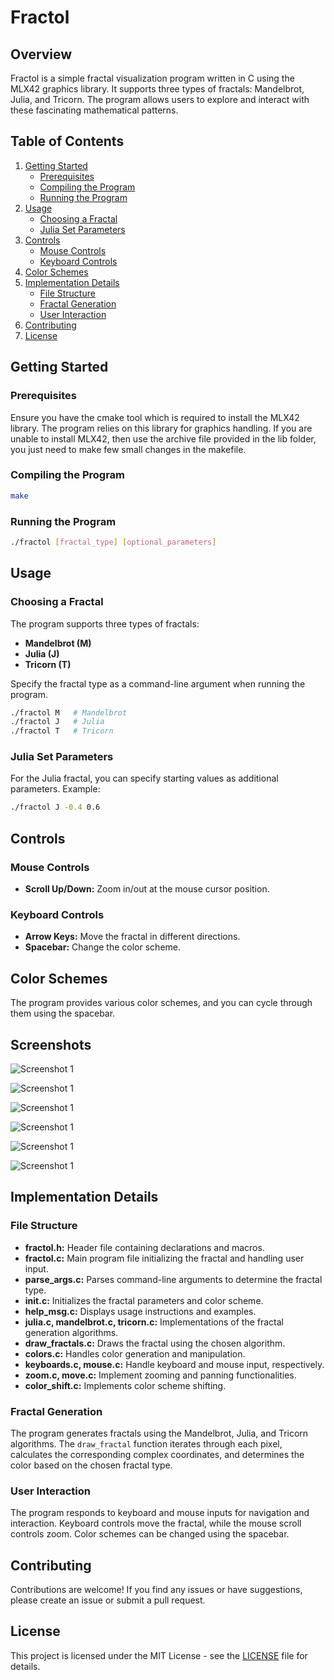 # Fractol

## Overview

Fractol is a simple fractal visualization program written in C using the MLX42 graphics library. It supports three types of fractals: Mandelbrot, Julia, and Tricorn. The program allows users to explore and interact with these fascinating mathematical patterns.

## Table of Contents

1. [Getting Started](#getting-started)
   - [Prerequisites](#prerequisites)
   - [Compiling the Program](#compiling-the-program)
   - [Running the Program](#running-the-program)
2. [Usage](#usage)
   - [Choosing a Fractal](#choosing-a-fractal)
   - [Julia Set Parameters](#julia-set-parameters)
3. [Controls](#controls)
   - [Mouse Controls](#mouse-controls)
   - [Keyboard Controls](#keyboard-controls)
4. [Color Schemes](#color-schemes)
5. [Implementation Details](#implementation-details)
   - [File Structure](#file-structure)
   - [Fractal Generation](#fractal-generation)
   - [User Interaction](#user-interaction)
6. [Contributing](#contributing)
7. [License](#license)

## Getting Started

### Prerequisites

Ensure you have the cmake tool which is required to install the MLX42 library. The program relies on this library for graphics handling. If you are unable to install MLX42, then use the archive file provided in the lib folder, you just need to make few small changes in the makefile.

### Compiling the Program

```bash
make
```

### Running the Program

```bash
./fractol [fractal_type] [optional_parameters]
```

## Usage

### Choosing a Fractal

The program supports three types of fractals:

- **Mandelbrot (M)**
- **Julia (J)**
- **Tricorn (T)**

Specify the fractal type as a command-line argument when running the program.

```bash
./fractol M   # Mandelbrot
./fractol J   # Julia
./fractol T   # Tricorn
```

### Julia Set Parameters

For the Julia fractal, you can specify starting values as additional parameters. Example:

```bash
./fractol J -0.4 0.6
```

## Controls

### Mouse Controls

- **Scroll Up/Down:** Zoom in/out at the mouse cursor position.

### Keyboard Controls

- **Arrow Keys:** Move the fractal in different directions.
- **Spacebar:** Change the color scheme.

## Color Schemes

The program provides various color schemes, and you can cycle through them using the spacebar.

## Screenshots

![Screenshot 1](screenshots/screen_shot_6.png)

![Screenshot 1](screenshots/screen_shot_1.png)

![Screenshot 1](screenshots/screen_shot_2.png)

![Screenshot 1](screenshots/screen_shot_3.png)

![Screenshot 1](screenshots/screen_shot_4.png)

![Screenshot 1](screenshots/screen_shot_5.png)


## Implementation Details

### File Structure

- **fractol.h:** Header file containing declarations and macros.
- **fractol.c:** Main program file initializing the fractal and handling user input.
- **parse_args.c:** Parses command-line arguments to determine the fractal type.
- **init.c:** Initializes the fractal parameters and color scheme.
- **help_msg.c:** Displays usage instructions and examples.
- **julia.c, mandelbrot.c, tricorn.c:** Implementations of the fractal generation algorithms.
- **draw_fractals.c:** Draws the fractal using the chosen algorithm.
- **colors.c:** Handles color generation and manipulation.
- **keyboards.c, mouse.c:** Handle keyboard and mouse input, respectively.
- **zoom.c, move.c:** Implement zooming and panning functionalities.
- **color_shift.c:** Implements color scheme shifting.

### Fractal Generation

The program generates fractals using the Mandelbrot, Julia, and Tricorn algorithms. The `draw_fractal` function iterates through each pixel, calculates the corresponding complex coordinates, and determines the color based on the chosen fractal type.

### User Interaction

The program responds to keyboard and mouse inputs for navigation and interaction. Keyboard controls move the fractal, while the mouse scroll controls zoom. Color schemes can be changed using the spacebar.

## Contributing

Contributions are welcome! If you find any issues or have suggestions, please create an issue or submit a pull request.

## License

This project is licensed under the MIT License - see the [LICENSE](LICENSE) file for details.
